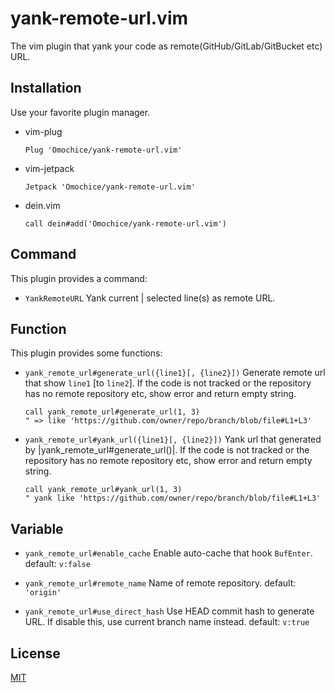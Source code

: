 # yank-remote-url.vim

The vim plugin that yank your code as remote(GitHub/GitLab/GitBucket etc) URL.

## Installation

Use your favorite plugin manager.

- vim-plug
    ```vim
    Plug 'Omochice/yank-remote-url.vim'
    ```

- vim-jetpack
    ```vim
    Jetpack 'Omochice/yank-remote-url.vim'
    ```

- dein.vim
    ```vim
    call dein#add('Omochice/yank-remote-url.vim')
    ```

## Command

This plugin provides a command:

- `YankRemoteURL`
    Yank current | selected line(s) as remote URL.

## Function

This plugin provides some functions:

- `yank_remote_url#generate_url({line1}[, {line2}])`
    Generate remote url that show `line1` [to `line2`].
    If the code is not tracked or the repository has no remote repository etc, show error and return empty string.
    ```vim
    call yank_remote_url#generate_url(1, 3)
    " => like 'https://github.com/owner/repo/branch/blob/file#L1+L3'
    ```

- `yank_remote_url#yank_url({line1}[, {line2}])`
    Yank url that generated by |yank_remote_url#generate_url()|.
    If the code is not tracked or the repository has no remote repository etc, show error and return empty string.
    ```vim
    call yank_remote_url#yank_url(1, 3)
    " yank like 'https://github.com/owner/repo/branch/blob/file#L1+L3'
    ```

## Variable

- `yank_remote_url#enable_cache`
    Enable auto-cache that hook `BufEnter`.
    default: `v:false`

- `yank_remote_url#remote_name`
    Name of remote repository.
    default: `'origin'`

- `yank_remote_url#use_direct_hash`
    Use HEAD commit hash to generate URL.
    If disable this, use current branch name instead.
    default: `v:true`


## License

[MIT](./LICENSE)

